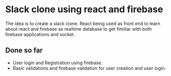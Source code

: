 # Slack clone using react and firebase

The idea is to create a slack clone. React being used as front end to learn about react and firebase as realtime database to get fimiliar with both firebase applications and socket.

## Done so far 

- User login and Registration using firebase.
- Basic validations and firebase validation for user creation and user login.
